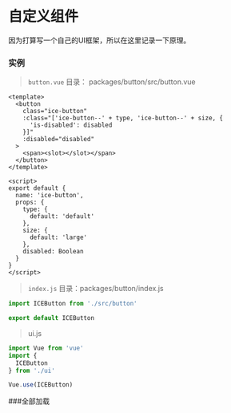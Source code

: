 # 自定义组件

因为打算写一个自己的UI框架，所以在这里记录一下原理。

### 实例

> `button.vue` 目录： packages/button/src/button.vue

```vue
<template>
  <button
    class="ice-button"
    :class="['ice-button--' + type, 'ice-button--' + size, {
      'is-disabled': disabled
    }]"
    :disabled="disabled"
  >
    <span><slot></slot></span>
  </button>
</template>

<script>
export default {
  name: 'ice-button',
  props: {
    type: {
      default: 'default'
    },
    size: {
      default: 'large'
    },
    disabled: Boolean
  }
}
</script>
```

> `index.js` 目录：packages/button/index.js

```js
import ICEButton from './src/button'

export default ICEButton

```

> ui.js

```js
import Vue from 'vue'
import {
  ICEButton
} from './ui'

Vue.use(ICEButton)
```

###全部加载













